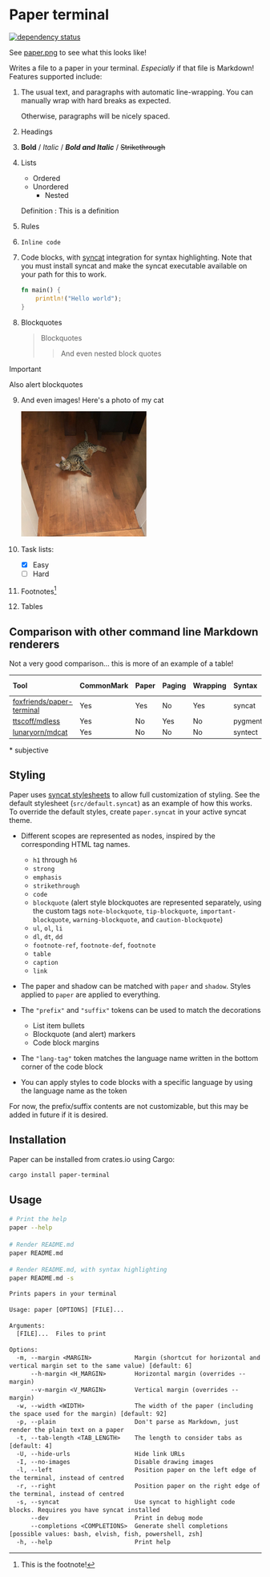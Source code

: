 [syncat]: https://github.com/foxfriends/syncat
[syncat stylesheets]: https://github.com/foxfriends/syncat-themes
[foxfriends/paper-terminal]: https://github.com/foxfriends/paper-terminal
[ttscoff/mdless]: https://github.com/ttscoff/mdless
[lunaryorn/mdcat]: https://github.com/lunaryorn/mdcat

# Paper terminal

[![dependency status](https://deps.rs/repo/github/foxfriends/paper-terminal/status.svg)](https://deps.rs/repo/github/foxfriends/paper-terminal)

<!-- Here's a comment -->

See [paper.png](./paper.png) to see what this looks like!

Writes a file to a paper in your terminal. *Especially* if that file is Markdown! Features supported
include:

1.  The usual text, and paragraphs with automatic line-wrapping. You can manually wrap with
    hard breaks as expected.

    Otherwise, paragraphs will be nicely spaced.
2.  Headings
3.  __Bold__ / *Italic* / *__Bold and Italic__* / ~~Strikethrough~~
4.  Lists
    *   Ordered
    *   Unordered
        *   Nested

    Definition
    : This is a definition

5.  Rules
6.  `Inline code`
7.  Code blocks, with [syncat][] integration for syntax highlighting. Note that you must install
    syncat and make the syncat executable available on your path for this to work.
    ```rust
    fn main() {
        println!("Hello world");
    }
    ```
8.  Blockquotes

    >   Blockquotes
    >   >  And even nested block quotes

> [!IMPORTANT]
> Also alert blockquotes

9.  And even images! Here's a photo of my cat

    ![My cat. His name is Cato](./cato.png)

10. Task lists:
    - [x] Easy
    - [ ] Hard
11. Footnotes[^ft]

    [^ft]: This is the footnote!

12. Tables

## Comparison with other command line Markdown renderers

Not a very good comparison... this is more of an example of a table!

| Tool                 | CommonMark | Paper | Paging | Wrapping | Syntax     | Images    | Tables | Looks good\* |
| :------------------- | :--------- | :---- | :----- | :------- | :--------- | :-------- | :----- | :----------- |
| [foxfriends/paper-terminal][] | Yes        | Yes   | No     | Yes      | syncat     | Pixelated | Yes    | Yes          |
| [ttscoff/mdless][]   | Yes        | No    | Yes    | No       | pygmentize | Sometimes | Yes    | No           |
| [lunaryorn/mdcat][]  | Yes        | No    | No     | No       | syntect    | Sometimes | No     | No           |

\* subjective

## Styling

Paper uses [syncat stylesheets][] to allow full customization of styling. See the default stylesheet (`src/default.syncat`)
as an example of how this works. To override the default styles, create `paper.syncat` in your active syncat theme.

*   Different scopes are represented as nodes, inspired by the corresponding HTML tag names.

    *   `h1` through `h6`
    *   `strong`
    *   `emphasis`
    *   `strikethrough`
    *   `code`
    *   `blockquote` (alert style blockquotes are represented separately, using the custom tags `note-blockquote`, `tip-blockquote`, `important-blockquote`, `warning-blockquote`, and `caution-blockquote`)
    *   `ul`, `ol`, `li`
    *   `dl`, `dt`, `dd`
    *   `footnote-ref`, `footnote-def`, `footnote`
    *   `table`
    *   `caption`
    *   `link`

*   The paper and shadow can be matched with `paper` and `shadow`. Styles applied to `paper` are applied to everything.
*   The `"prefix"` and `"suffix"` tokens can be used to match the decorations
    *   List item bullets
    *   Blockquote (and alert) markers
    *   Code block margins
*   The `"lang-tag"` token matches the language name written in the bottom corner of the code block
*   You can apply styles to code blocks with a specific language by using the language name as the token

For now, the prefix/suffix contents are not customizable, but this may be added in future if it is desired.

## Installation

Paper can be installed from crates.io using Cargo:

```bash
cargo install paper-terminal
```

## Usage

```bash
# Print the help
paper --help

# Render README.md
paper README.md

# Render README.md, with syntax highlighting
paper README.md -s
```

```
Prints papers in your terminal

Usage: paper [OPTIONS] [FILE]...

Arguments:
  [FILE]...  Files to print

Options:
  -m, --margin <MARGIN>            Margin (shortcut for horizontal and vertical margin set to the same value) [default: 6]
      --h-margin <H_MARGIN>        Horizontal margin (overrides --margin)
      --v-margin <V_MARGIN>        Vertical margin (overrides --margin)
  -w, --width <WIDTH>              The width of the paper (including the space used for the margin) [default: 92]
  -p, --plain                      Don't parse as Markdown, just render the plain text on a paper
  -t, --tab-length <TAB_LENGTH>    The length to consider tabs as [default: 4]
  -U, --hide-urls                  Hide link URLs
  -I, --no-images                  Disable drawing images
  -l, --left                       Position paper on the left edge of the terminal, instead of centred
  -r, --right                      Position paper on the right edge of the terminal, instead of centred
  -s, --syncat                     Use syncat to highlight code blocks. Requires you have syncat installed
      --dev                        Print in debug mode
      --completions <COMPLETIONS>  Generate shell completions [possible values: bash, elvish, fish, powershell, zsh]
  -h, --help                       Print help
```
